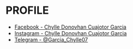# PROFILE 

- [Facebook - Chylle Donovhan Cuajotor Garcia](https://www.facebook.com/chylledonovhan.c.garcia)
- [Instagram -  Chylle Donovhan Cuajotor Garcia](https://www.instagram.com/jovantastic07/)
- [Telegram - @Garcia_Chylle07](https://web.telegram.org/k/)
